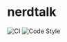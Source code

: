 # nerdtalk

![CI](https://github.com/ethanuppal/pulsar/actions/workflows/ci.yaml/badge.svg)
![Code Style](https://github.com/ethanuppal/pulsar/actions/workflows/clippy.yaml/badge.svg)
